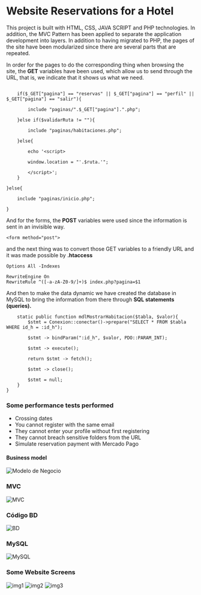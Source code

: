 # Website Reservations for a Hotel

This project is built with HTML, CSS, JAVA SCRIPT and PHP technologies. In addition, the MVC Pattern has been applied to separate the application development into layers.
In addition to having migrated to PHP, the pages of the site have been modularized since there are several parts that are repeated.


In order for the pages to do the corresponding thing when browsing the site, the **GET** variables have been used, which allow us to send through the URL, that is, we indicate that it shows us what we need.


```

	if($_GET["pagina"] == "reservas" || $_GET["pagina"] == "perfil" || $_GET["pagina"] == "salir"){

		include "paginas/".$_GET["pagina"].".php";
		
	}else if($validarRuta != ""){

		include "paginas/habitaciones.php";

	}else{

		echo '<script>

		window.location = "'.$ruta.'";

		</script>';
	}

}else{

	include "paginas/inicio.php";

}

```

And for the forms, the **POST** variables were used since the information is sent in an invisible way.

```
<form method="post">
```


and the next thing was to convert those GET variables to a friendly URL and it was made possible by **.htaccess**

```
Options All -Indexes

RewriteEngine On
RewriteRule ^([-a-zA-Z0-9/]+)$ index.php?pagina=$1
```
And then to make the data dynamic we have created the database in MySQL to bring the information from there through **SQL statements (queries).**

```
	static public function mdlMostrarHabitacion($tabla, $valor){
		$stmt = Conexion::conectar()->prepare("SELECT * FROM $tabla WHERE id_h = :id_h");

		$stmt -> bindParam(":id_h", $valor, PDO::PARAM_INT);

		$stmt -> execute();

		return $stmt -> fetch();

		$stmt -> close();

		$stmt = null;
	}
}
```
### Some performance tests performed

* Crossing dates
* You cannot register with the same email
* They cannot enter your profile without first registering
* They cannot breach sensitive folders from the URL
* Simulate reservation payment with Mercado Pago

#### Business model
![Modelo de Negocio](modelo.png)

### MVC
 ![MVC](MVC.png)

### Código BD
 ![BD](BD.png)

### MySQL
 ![MySQL](MySQL.png)

### Some Website Screens

![img1](v3.png)
![img2](v4.png)
![img3](web2.png)



